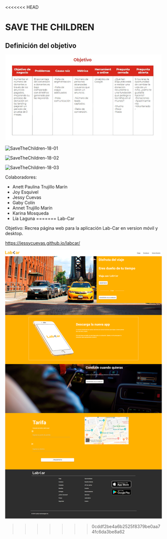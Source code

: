 <<<<<<< HEAD
# SAVE THE CHILDREN

## Definición del objetivo

![objetivo.jpg](assets/images/objetivo.jpg)



![SaveTheChildren-18-01](assets/images/SaveTheChildren-18-01)



![SaveTheChildren-18-02](assets/images/SaveTheChildren-18-02)



![SaveTheChildren-18-03](assets/images/SaveTheChildren-18-03)


Colaboradores:

* Anett Paulina Trujillo Marín
* Joy Esquivel
* Jessy Cuevas
* Gaby Colín
* Annet Trujillo Marín
* Karina Mosqueda
* Lía Laguna
=======
Lab-Car

 Objetivo: Recrea página web para la aplicación Lab-Car en version móvil y desktop.

 https://jessycuevas.github.io/labcar/


![readme-1.png](assets/images/readme-1.png)


>>>>>>> 0cddf2be4a6b2525f8379be0aa74fc6da3be8a62
